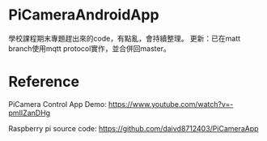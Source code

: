 # PiCameraAndroidApp
學校課程期末專題趕出來的code，有點亂，會持續整理。
更新：已在matt branch使用mqtt protocol實作，並合併回master。

# Reference
PiCamera Control App Demo:
https://www.youtube.com/watch?v=-pmIIZanDHg

Raspberry pi source code:
https://github.com/daivd8712403/PiCameraApp
